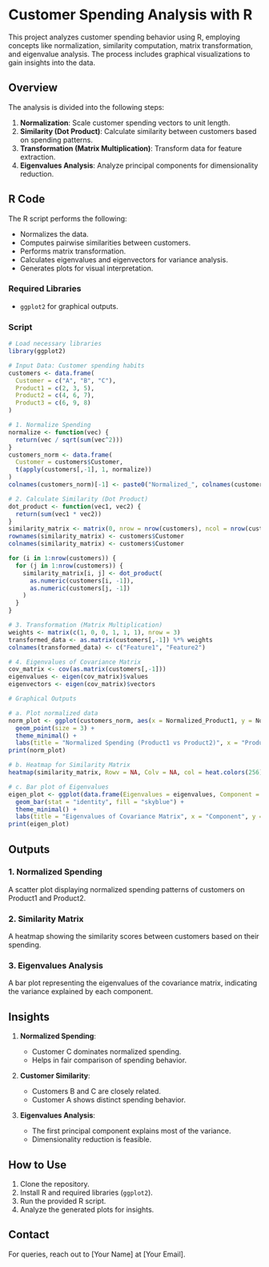 
# Customer Spending Analysis with R

This project analyzes customer spending behavior using R, employing concepts like normalization, similarity computation, matrix transformation, and eigenvalue analysis. The process includes graphical visualizations to gain insights into the data.

## Overview

The analysis is divided into the following steps:
1. **Normalization**: Scale customer spending vectors to unit length.
2. **Similarity (Dot Product)**: Calculate similarity between customers based on spending patterns.
3. **Transformation (Matrix Multiplication)**: Transform data for feature extraction.
4. **Eigenvalues Analysis**: Analyze principal components for dimensionality reduction.

## R Code

The R script performs the following:
- Normalizes the data.
- Computes pairwise similarities between customers.
- Performs matrix transformation.
- Calculates eigenvalues and eigenvectors for variance analysis.
- Generates plots for visual interpretation.

### Required Libraries
- `ggplot2` for graphical outputs.

### Script
```R
# Load necessary libraries
library(ggplot2)

# Input Data: Customer spending habits
customers <- data.frame(
  Customer = c("A", "B", "C"),
  Product1 = c(2, 3, 5),
  Product2 = c(4, 6, 7),
  Product3 = c(6, 9, 8)
)

# 1. Normalize Spending
normalize <- function(vec) {
  return(vec / sqrt(sum(vec^2)))
}
customers_norm <- data.frame(
  Customer = customers$Customer,
  t(apply(customers[,-1], 1, normalize))
)
colnames(customers_norm)[-1] <- paste0("Normalized_", colnames(customers)[-1])

# 2. Calculate Similarity (Dot Product)
dot_product <- function(vec1, vec2) {
  return(sum(vec1 * vec2))
}
similarity_matrix <- matrix(0, nrow = nrow(customers), ncol = nrow(customers))
rownames(similarity_matrix) <- customers$Customer
colnames(similarity_matrix) <- customers$Customer

for (i in 1:nrow(customers)) {
  for (j in 1:nrow(customers)) {
    similarity_matrix[i, j] <- dot_product(
      as.numeric(customers[i, -1]),
      as.numeric(customers[j, -1])
    )
  }
}

# 3. Transformation (Matrix Multiplication)
weights <- matrix(c(1, 0, 0, 1, 1, 1), nrow = 3)
transformed_data <- as.matrix(customers[,-1]) %*% weights
colnames(transformed_data) <- c("Feature1", "Feature2")

# 4. Eigenvalues of Covariance Matrix
cov_matrix <- cov(as.matrix(customers[,-1]))
eigenvalues <- eigen(cov_matrix)$values
eigenvectors <- eigen(cov_matrix)$vectors

# Graphical Outputs

# a. Plot normalized data
norm_plot <- ggplot(customers_norm, aes(x = Normalized_Product1, y = Normalized_Product2, color = Customer)) +
  geom_point(size = 3) +
  theme_minimal() +
  labs(title = "Normalized Spending (Product1 vs Product2)", x = "Product1", y = "Product2")
print(norm_plot)

# b. Heatmap for Similarity Matrix
heatmap(similarity_matrix, Rowv = NA, Colv = NA, col = heat.colors(256), scale = "none", main = "Customer Similarity")

# c. Bar plot of Eigenvalues
eigen_plot <- ggplot(data.frame(Eigenvalues = eigenvalues, Component = 1:length(eigenvalues)), aes(x = Component, y = Eigenvalues)) +
  geom_bar(stat = "identity", fill = "skyblue") +
  theme_minimal() +
  labs(title = "Eigenvalues of Covariance Matrix", x = "Component", y = "Eigenvalue")
print(eigen_plot)
```

## Outputs

### 1. Normalized Spending
A scatter plot displaying normalized spending patterns of customers on Product1 and Product2.

### 2. Similarity Matrix
A heatmap showing the similarity scores between customers based on their spending.

### 3. Eigenvalues Analysis
A bar plot representing the eigenvalues of the covariance matrix, indicating the variance explained by each component.

## Insights

1. **Normalized Spending**: 
   - Customer C dominates normalized spending.
   - Helps in fair comparison of spending behavior.

2. **Customer Similarity**: 
   - Customers B and C are closely related.
   - Customer A shows distinct spending behavior.

3. **Eigenvalues Analysis**: 
   - The first principal component explains most of the variance.
   - Dimensionality reduction is feasible.

## How to Use

1. Clone the repository.
2. Install R and required libraries (`ggplot2`).
3. Run the provided R script.
4. Analyze the generated plots for insights.

## Contact
For queries, reach out to [Your Name] at [Your Email].
